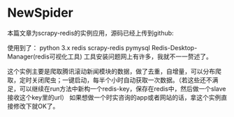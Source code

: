 # NewSpider
本篇文章为scrapy-redis的实例应用，源码已经上传到github:

使用到了：
python 3.x
redis
scrapy-redis
pymysql
Redis-Desktop-Manager(redis可视化工具)
工具安装问题网上有许多，我就不一一赘述了。

这个实例主要是爬取腾讯滚动新闻模块的数据，做了去重，自增量，可以分布爬取，定时关闭爬虫；一键启动，每半个小时自动获取一次数据。（若这些还不满足，可以继续在run方法中新构一个redis-key，保存在redis中，然后做一个slave接收这个key里的url）
如果想做一个时实咨询的app或者网站的话，拿这个实例直接修改下就OK了。
